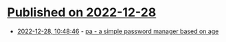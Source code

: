 # [Published on 2022-12-28](index.md)

* [2022-12-28, 10:48:46](https://lobste.rs/s/m7efzy/pa_simple_password_manager_based_on_age) - [pa - a simple password manager based on age](https://github.com/biox/pa)
